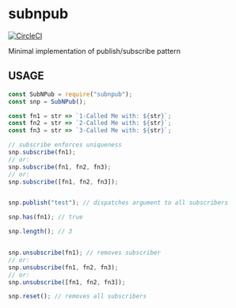 # subnpub

[![CircleCI](https://circleci.com/gh/stormcrows/subnpub/tree/master.svg?style=svg)](https://circleci.com/gh/stormcrows/subnpub/tree/master)

Minimal implementation of publish/subscribe pattern

## USAGE

```javascript
const SubNPub = require("subnpub");
const snp = SubNPub();

const fn1 = str => `1-Called Me with: ${str}`;
const fn2 = str => `2-Called Me with: ${str}`;
const fn3 = str => `3-Called Me with: ${str}`;

// subscribe enforces uniqueness
snp.subscribe(fn1);
// or:
snp.subscribe(fn1, fn2, fn3);
// or:
snp.subscribe([fn1, fn2, fn3]);


snp.publish("test"); // dispatches argument to all subscribers

snp.has(fn1); // true

snp.length(); // 3


snp.unsubscribe(fn1); // removes subscriber
// or:
snp.unsubscribe(fn1, fn2, fn3);
// or:
snp.unsubscribe([fn1, fn2, fn3]);

snp.reset(); // removes all subscribers
```
